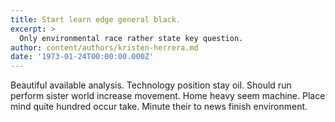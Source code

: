 ```yaml
---
title: Start learn edge general black.
excerpt: >
  Only environmental race rather state key question.
author: content/authors/kristen-herrera.md
date: '1973-01-24T00:00:00.000Z'
---
```

Beautiful available analysis. Technology position stay oil. Should run perform sister world increase movement. Home heavy seem machine. Place mind quite hundred occur take. Minute their to news finish environment.